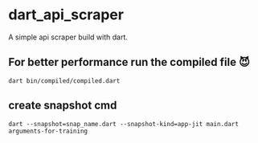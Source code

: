 # dart_api_scraper

A simple api scraper build with dart.

## For better performance run the compiled file 😈
```
dart bin/compiled/compiled.dart
```

## create snapshot cmd
```
dart --snapshot=snap_name.dart --snapshot-kind=app-jit main.dart arguments-for-training
```
